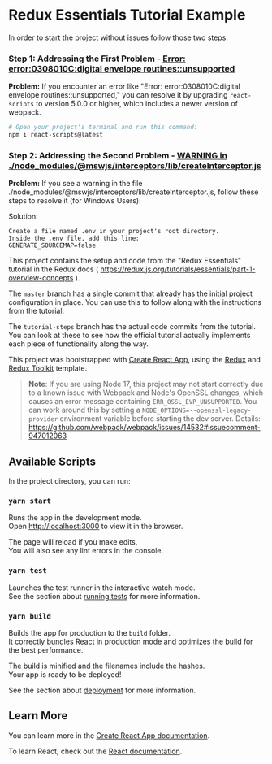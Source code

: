 # Redux Essentials Tutorial Example

In order to start the project without issues follow those two steps:

### Step 1: Addressing the First Problem - [Error: error:0308010C:digital envelope routines::unsupported](https://stackoverflow.com/questions/69692842/error-message-error0308010cdigital-envelope-routinesunsupported)

**Problem:** If you encounter an error like "Error: error:0308010C:digital envelope routines::unsupported," you can resolve it by upgrading `react-scripts` to version 5.0.0 or higher, which includes a newer version of webpack.

```bash
# Open your project's terminal and run this command:
npm i react-scripts@latest
```

### Step 2: Addressing the Second Problem - [WARNING in ./node_modules/@mswjs/interceptors/lib/createInterceptor.js](https://github.com/mswjs/msw/issues/1030)

**Problem:** If you see a warning in the file ./node_modules/@mswjs/interceptors/lib/createInterceptor.js, follow these steps to resolve it (for Windows Users):

Solution:

    Create a file named .env in your project's root directory.
    Inside the .env file, add this line:
    GENERATE_SOURCEMAP=false

This project contains the setup and code from the "Redux Essentials" tutorial in the Redux docs ( https://redux.js.org/tutorials/essentials/part-1-overview-concepts ).

The `master` branch has a single commit that already has the initial project configuration in place. You can use this to follow along with the instructions from the tutorial.

The `tutorial-steps` branch has the actual code commits from the tutorial. You can look at these to see how the official tutorial actually implements each piece of functionality along the way.

This project was bootstrapped with [Create React App](https://github.com/facebook/create-react-app), using the [Redux](https://redux.js.org/) and [Redux Toolkit](https://redux-toolkit.js.org/) template.

> **Note**: If you are using Node 17, this project may not start correctly due to a known issue with Webpack and Node's OpenSSL changes, which causes an error message containing `ERR_OSSL_EVP_UNSUPPORTED`.
> You can work around this by setting a `NODE_OPTIONS=--openssl-legacy-provider` environment variable before starting the dev server.
> Details: https://github.com/webpack/webpack/issues/14532#issuecomment-947012063

## Available Scripts

In the project directory, you can run:

### `yarn start`

Runs the app in the development mode.<br />
Open [http://localhost:3000](http://localhost:3000) to view it in the browser.

The page will reload if you make edits.<br />
You will also see any lint errors in the console.

### `yarn test`

Launches the test runner in the interactive watch mode.<br />
See the section about [running tests](https://facebook.github.io/create-react-app/docs/running-tests) for more information.

### `yarn build`

Builds the app for production to the `build` folder.<br />
It correctly bundles React in production mode and optimizes the build for the best performance.

The build is minified and the filenames include the hashes.<br />
Your app is ready to be deployed!

See the section about [deployment](https://facebook.github.io/create-react-app/docs/deployment) for more information.

## Learn More

You can learn more in the [Create React App documentation](https://facebook.github.io/create-react-app/docs/getting-started).

To learn React, check out the [React documentation](https://reactjs.org/).

```

```
